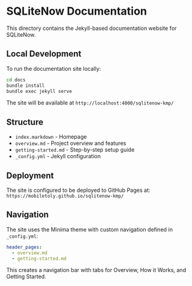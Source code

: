 # SQLiteNow Documentation

This directory contains the Jekyll-based documentation website for SQLiteNow.

## Local Development

To run the documentation site locally:

```bash
cd docs
bundle install
bundle exec jekyll serve
```

The site will be available at `http://localhost:4000/sqlitenow-kmp/`

## Structure

- `index.markdown` - Homepage
- `overview.md` - Project overview and features
- `getting-started.md` - Step-by-step setup guide
- `_config.yml` - Jekyll configuration

## Deployment

The site is configured to be deployed to GitHub Pages at:
`https://mobiletoly.github.io/sqlitenow-kmp/`

## Navigation

The site uses the Minima theme with custom navigation defined in `_config.yml`:

```yaml
header_pages:
  - overview.md
  - getting-started.md
```

This creates a navigation bar with tabs for Overview, How it Works, and Getting Started.
